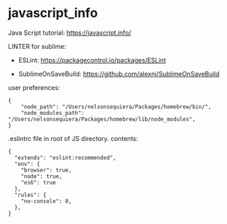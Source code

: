 # javascript_info

Java Script tutorial: https://javascript.info/

LINTER for sublime:

* ESLint:
https://packagecontrol.io/packages/ESLint

* SublimeOnSaveBuild:
https://github.com/alexnj/SublimeOnSaveBuild

user preferences:
```
{
	"node_path": "/Users/nelsonsequiera/Packages/homebrew/bin/",
	"node_modules_path": "/Users/nelsonsequiera/Packages/homebrew/lib/node_modules",
}
```

.eslintrc file in root of JS directory.
contents:
```
{
  "extends": "eslint:recommended",
  "env": {
    "browser": true,
    "node": true,
    "es6": true
  },
  "rules": {
    "no-console": 0,
  },
}
```